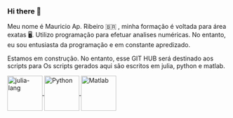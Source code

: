 ### Hi there 👋
Meu nome é Mauricio Ap. Ribeiro 🇧🇷 , minha formação é voltada para área exatas 🖥️. Utilizo programação para efetuar analises numéricas. No entanto, eu sou entusiasta da programação e em constante apredizado.

Estamos em construção. No entanto, esse GIT HUB será destinado aos scripts para 
Os scripts gerados aqui são escritos em julia, python e matlab.
  
  <a href="https://julialang.org/">
  <img align = "center" alt= "julia-lang" heigth = "60" width="80" src="https://cdn.jsdelivr.net/gh/devicons/devicon/icons/julia/julia-original-wordmark.svg"  style="max-width100%;"/>
  </a>
  
  <a href="https://www.python.org/">
   <img align = "center" alt= "Python" heigth = "60" width="80" src="https://cdn.jsdelivr.net/gh/devicons/devicon/icons/python/python-original-wordmark.svg" style="max-width100%;"/>
  </a>
  
  <a href="https://www.mathworks.com/products/matlab.html">
   <img align = "center" alt= "Matlab" heigth = "60" width="80" src="https://cdn.jsdelivr.net/gh/devicons/devicon/icons/matlab/matlab-original.svg"  style="max-width100%;"/>
  </a>
  
<!--
**ScienceMau/ScienceMau** is a ✨ _special_ ✨ repository because its `README.md` (this file) appears on your GitHub profile.

Here are some ideas to get you started:

- 🔭 I’m currently working on ...
- 🌱 I’m currently learning ...
- 👯 I’m looking to collaborate on ...
- 🤔 I’m looking for help with ...
- 💬 Ask me about ...
- 📫 How to reach me: ...
- 😄 Pronouns: ...
- ⚡ Fun fact: ...
-->
